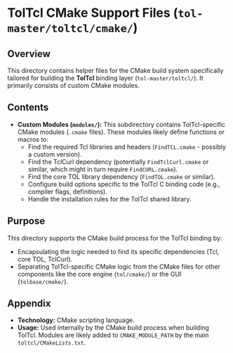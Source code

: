 # TolTcl CMake Support Files (`tol-master/toltcl/cmake/`)

## Overview

This directory contains helper files for the CMake build system specifically tailored for building the **TolTcl** binding layer (`tol-master/toltcl/`). It primarily consists of custom CMake modules.

## Contents

- **Custom Modules (`modules/`):** This subdirectory contains TolTcl-specific CMake modules (`.cmake` files). These modules likely define functions or macros to:
    - Find the required Tcl libraries and headers (`FindTCL.cmake` - possibly a custom version).
    - Find the TclCurl dependency (potentially `FindTclCurl.cmake` or similar, which might in turn require `FindCURL.cmake`).
    - Find the core TOL library dependency (`FindTOL.cmake` or similar).
    - Configure build options specific to the TolTcl C binding code (e.g., compiler flags, definitions).
    - Handle the installation rules for the TolTcl shared library.

## Purpose

This directory supports the CMake build process for the TolTcl binding by:
- Encapsulating the logic needed to find its specific dependencies (Tcl, core TOL, TclCurl).
- Separating TolTcl-specific CMake logic from the CMake files for other components like the core engine (`tol/cmake/`) or the GUI (`tolbase/cmake/`).

## Appendix

- **Technology:** CMake scripting language.
- **Usage:** Used internally by the CMake build process when building TolTcl. Modules are likely added to `CMAKE_MODULE_PATH` by the main `toltcl/CMakeLists.txt`. 